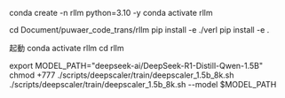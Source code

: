conda create -n rllm python=3.10 -y
conda activate rllm

cd Document/puwaer_code_trans/rllm
pip install -e ./verl
pip install -e .


起動
conda activate rllm
cd rllm


export MODEL_PATH="deepseek-ai/DeepSeek-R1-Distill-Qwen-1.5B"
chmod +777 ./scripts/deepscaler/train/deepscaler_1.5b_8k.sh
./scripts/deepscaler/train/deepscaler_1.5b_8k.sh --model $MODEL_PATH



